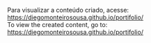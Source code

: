 Para visualizar a conteúdo criado, acesse: https://diegomonteirosousa.github.io/portifolio/ <br>
To view the created content, go to: https://diegomonteirosousa.github.io/portifolio/

